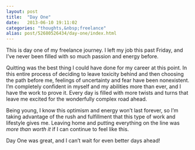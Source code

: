 ```yaml
---
layout: post
title:  "Day One"
date:   2013-06-10 19:11:02
categories: "thoughts,&nbsp;freelance"
alias: post/52680526434/day-one/index.html
---
```


This is day one of my freelance journey. I left my job this past Friday, and I’ve never been filled with so much passion and energy before.

Quitting was the best thing I could have done for my career at this point. In this entire process of deciding to leave toxicity behind and then choosing the path before me, feelings of uncertainty and fear have been nonexistent. I’m completely confident in myself and my abilities more than ever, and I have the work to prove it. Every day is filled with more twists and turns that leave me excited for the wonderfully complex road ahead. 

Being young, I know this optimism and energy won’t last forever, so I’m taking advantage of the rush and fulfillment that this type of work and lifestyle gives me. Leaving home and putting everything on the line was *more than worth it* if I can continue to feel like this.

Day One was great, and I can’t wait for even better days ahead!